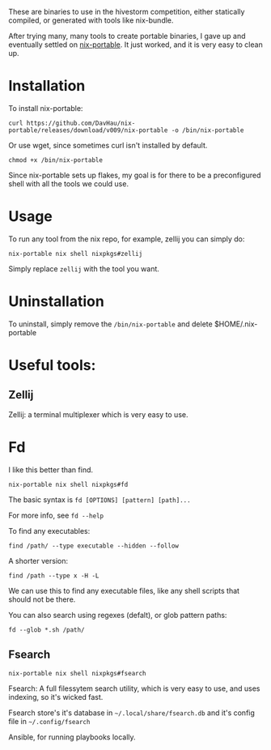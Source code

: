 These are binaries to use in the hivestorm competition, either statically compiled, or generated with tools like nix-bundle. 


After trying many, many tools to create portable binaries, I gave up and eventually settled on [nix-portable](https://github.com/DavHau/nix-portable/). It just worked, and it is very easy to clean up. 


# Installation

To install nix-portable:

`curl https://github.com/DavHau/nix-portable/releases/download/v009/nix-portable -o /bin/nix-portable`

Or use wget, since sometimes curl isn't installed by default.

`chmod +x /bin/nix-portable`

Since nix-portable sets up flakes, my goal is for there to be a preconfigured shell with all the tools we could use. 


# Usage


To run any tool from the nix repo, for example, zellij you can simply do:

`nix-portable nix shell nixpkgs#zellij`

Simply replace `zellij` with the tool you want.


# Uninstallation

To uninstall, simply remove the `/bin/nix-portable` and delete $HOME/.nix-portable


# Useful tools:

## Zellij

Zellij: a terminal multiplexer which is very easy to use.


# Fd

I like this better than find.

`nix-portable nix shell nixpkgs#fd`

The basic syntax is `fd [OPTIONS] [pattern] [path]...`

For more info, see `fd --help`

To find any executables:

`find /path/ --type executable --hidden --follow`

A shorter version:

`find /path --type x -H -L`

We can use this to find any executable files, like any shell scripts that should not be there.

You can also search using regexes (defalt), or glob pattern paths:

`fd --glob *.sh /path/`



## Fsearch

`nix-portable nix shell nixpkgs#fsearch`

Fsearch: A full filessytem search utility, which is very easy to use, and uses indexing, so it's wicked fast. 

Fsearch store's it's database in `~/.local/share/fsearch.db` and it's config file in `~/.config/fsearch`


Ansible, for running playbooks locally. 



